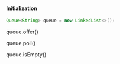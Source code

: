 #### Initialization

```java
Queue<String> queue = new LinkedList<>();
```





queue.offer()



queue.poll()



queue.isEmpty()





